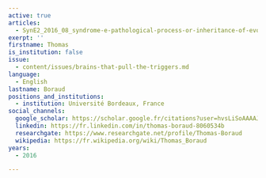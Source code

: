 ```yaml
---
active: true
articles:
  - SynE2_2016_08_syndrome-e-pathological-process-or-inheritance-of-evolution
exerpt: ''
firstname: Thomas
is_institution: false
issue:
  - content/issues/brains-that-pull-the-triggers.md
language:
  - English
lastname: Boraud
positions_and_institutions:
  - institution: Université Bordeaux, France
social_channels:
  google_scholar: https://scholar.google.fr/citations?user=hvsLiSoAAAAJ&hl=fr
  linkedin: https://fr.linkedin.com/in/thomas-boraud-8060534b
  researchgate: https://www.researchgate.net/profile/Thomas-Boraud
  wikipedia: https://fr.wikipedia.org/wiki/Thomas_Boraud
years:
  - 2016

---
```


